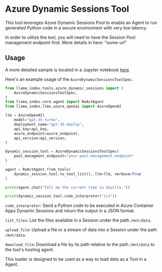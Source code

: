 # Azure Dynamic Sessions Tool

This tool leverages Azure Dynamic Sessions Pool to enable an Agent to run generated Python code in a secure environment with very low latency.

In order to utilize the tool, you will need to have the Session Pool management endpoint first. More details in here: "some-url"

## Usage

A more detailed sample is located in a Jupyter notebook [here](https://github.com/run-llama/llama_index/tree/main/llama-index-integrations/tools/llama-index-tools-azure-dynamic-sessions/examples/azure_dynamic_sessions.ipynb)

Here's an example usage of the `AzureDynamicSessionsToolSpec`.

```python
from llama_index.tools.azure_dynamic_sessions import (
    AzureDynamicSessionsToolSpec,
)
from llama_index.core.agent import ReActAgent
from llama_index.llms.azure_openai import AzureOpenAI

llm = AzureOpenAI(
    model="gpt-35-turbo",
    deployment_name="gpt-35-deploy",
    api_key=api_key,
    azure_endpoint=azure_endpoint,
    api_version=api_version,
)

dynamic_session_tool = AzureDynamicSessionsToolSpec(
    pool_managment_endpoint="your-pool-management-endpoint"
)

agent = ReActAgent.from_tools(
    dynamic_session_tool.to_tool_list(), llm=llm, verbose=True
)

print(agent.chat("Tell me the current time in Seattle."))

print(dynamic_session_tool.code_interpreter("1+1"))
```

`code_interpreter`: Send a Python code to be executed in Azure Container Apps Dynamic Sessions and return the output in a JSON format.

`list_files`: List the files available in a Session under the path `/mnt/data`.

`upload_file`: Upload a file or a stream of data into a Session under the path `/mnt/data`.

`download_file`: Download a file by its path relative to the path `/mnt/data` to the tool's hosting agent.

This loader is designed to be used as a way to load data as a Tool in a Agent.
